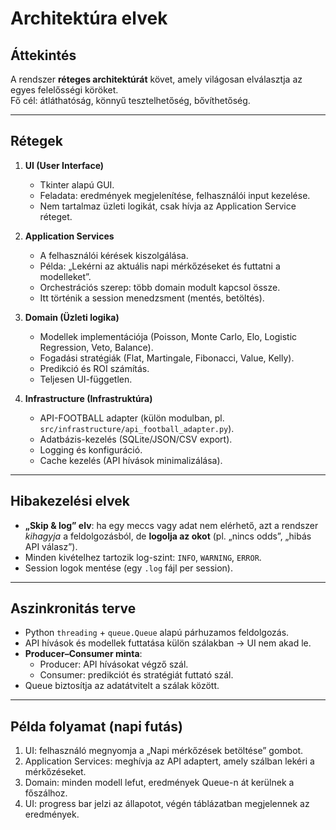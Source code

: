 # Architektúra elvek

## Áttekintés
A rendszer **réteges architektúrát** követ, amely világosan elválasztja az egyes felelősségi köröket.  
Fő cél: átláthatóság, könnyű tesztelhetőség, bővíthetőség.

---

## Rétegek
1. **UI (User Interface)**  
   - Tkinter alapú GUI.  
   - Feladata: eredmények megjelenítése, felhasználói input kezelése.  
   - Nem tartalmaz üzleti logikát, csak hívja az Application Service réteget.  

2. **Application Services**  
   - A felhasználói kérések kiszolgálása.  
   - Példa: „Lekérni az aktuális napi mérkőzéseket és futtatni a modelleket”.  
   - Orchestrációs szerep: több domain modult kapcsol össze.  
   - Itt történik a session menedzsment (mentés, betöltés).  

3. **Domain (Üzleti logika)**  
   - Modellek implementációja (Poisson, Monte Carlo, Elo, Logistic Regression, Veto, Balance).  
   - Fogadási stratégiák (Flat, Martingale, Fibonacci, Value, Kelly).  
   - Predikció és ROI számítás.  
   - Teljesen UI-független.  

4. **Infrastructure (Infrastruktúra)**  
   - API-FOOTBALL adapter (külön modulban, pl. `src/infrastructure/api_football_adapter.py`).  
   - Adatbázis-kezelés (SQLite/JSON/CSV export).  
   - Logging és konfiguráció.  
   - Cache kezelés (API hívások minimalizálása).  

---

## Hibakezelési elvek
- **„Skip & log” elv**: ha egy meccs vagy adat nem elérhető, azt a rendszer *kihagyja* a feldolgozásból, de **logolja az okot** (pl. „nincs odds”, „hibás API válasz”).  
- Minden kivételhez tartozik log-szint: `INFO`, `WARNING`, `ERROR`.  
- Session logok mentése (egy `.log` fájl per session).  

---

## Aszinkronitás terve
- Python `threading` + `queue.Queue` alapú párhuzamos feldolgozás.  
- API hívások és modellek futtatása külön szálakban → UI nem akad le.  
- **Producer–Consumer minta**:  
  - Producer: API hívásokat végző szál.  
  - Consumer: predikciót és stratégiát futtató szál.  
- Queue biztosítja az adatátvitelt a szálak között.  

---

## Példa folyamat (napi futás)
1. UI: felhasználó megnyomja a „Napi mérkőzések betöltése” gombot.  
2. Application Services: meghívja az API adaptert, amely szálban lekéri a mérkőzéseket.  
3. Domain: minden modell lefut, eredmények Queue-n át kerülnek a főszálhoz.  
4. UI: progress bar jelzi az állapotot, végén táblázatban megjelennek az eredmények.  
